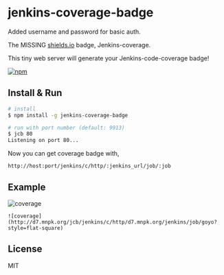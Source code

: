 # jenkins-coverage-badge

Added username and password for basic auth.

The MISSING [shields.io](http://shields.io) badge, Jenkins-coverage.

This tiny web server will generate your Jenkins-code-coverage badge!

[![npm](https://img.shields.io/npm/v/jenkins-coverage-badge.svg?style=flat-square)]()

## Install & Run
```bash
# install
$ npm install -g jenkins-coverage-badge

# run with port number (default: 9913)
$ jcb 80
Listening on port 80...

```

Now you can get coverage badge with,

`http://host:port/jenkins/c/http/:jenkins_url/job/:job`

## Example

![coverage](http://d7.mnpk.org/jcb/jenkins/c/http/d7.mnpk.org/jenkins/job/goyo?style=flat-square)
```
![coverage](http://d7.mnpk.org/jcb/jenkins/c/http/d7.mnpk.org/jenkins/job/goyo?style=flat-square)
```
 
## License
MIT
